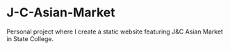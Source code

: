 # J-C-Asian-Market

Personal project where I create a static website featuring J&C Asian Market in State College. 
